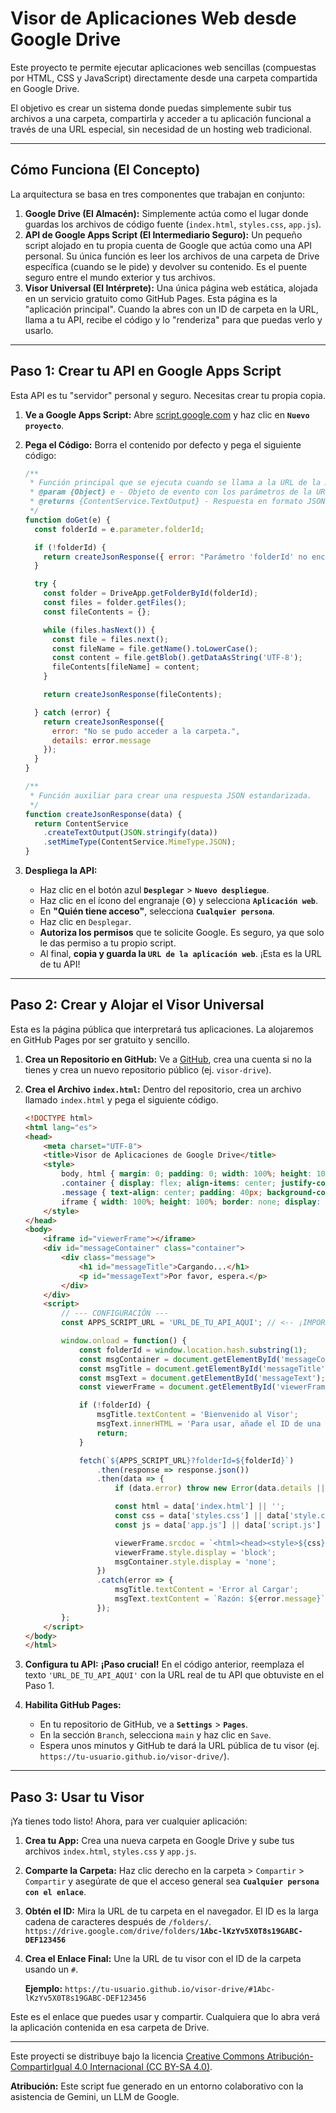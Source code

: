 # Visor de Aplicaciones Web desde Google Drive

Este proyecto te permite ejecutar aplicaciones web sencillas (compuestas por HTML, CSS y JavaScript) directamente desde una carpeta compartida en Google Drive.

El objetivo es crear un sistema donde puedas simplemente subir tus archivos a una carpeta, compartirla y acceder a tu aplicación funcional a través de una URL especial, sin necesidad de un hosting web tradicional.

---

## Cómo Funciona (El Concepto)

La arquitectura se basa en tres componentes que trabajan en conjunto:

1.  **Google Drive (El Almacén):** Simplemente actúa como el lugar donde guardas los archivos de código fuente (`index.html`, `styles.css`, `app.js`).
2.  **API de Google Apps Script (El Intermediario Seguro):** Un pequeño script alojado en tu propia cuenta de Google que actúa como una API personal. Su única función es leer los archivos de una carpeta de Drive específica (cuando se le pide) y devolver su contenido. Es el puente seguro entre el mundo exterior y tus archivos.
3.  **Visor Universal (El Intérprete):** Una única página web estática, alojada en un servicio gratuito como GitHub Pages. Esta página es la "aplicación principal". Cuando la abres con un ID de carpeta en la URL, llama a tu API, recibe el código y lo "renderiza" para que puedas verlo y usarlo.

---

## Paso 1: Crear tu API en Google Apps Script

Esta API es tu "servidor" personal y seguro. Necesitas crear tu propia copia.

1.  **Ve a Google Apps Script:** Abre [script.google.com](https://script.google.com) y haz clic en **`Nuevo proyecto`**.
2.  **Pega el Código:** Borra el contenido por defecto y pega el siguiente código:

    ```javascript
    /**
     * Función principal que se ejecuta cuando se llama a la URL de la API (GET).
     * @param {Object} e - Objeto de evento con los parámetros de la URL.
     * @returns {ContentService.TextOutput} - Respuesta en formato JSON.
     */
    function doGet(e) {
      const folderId = e.parameter.folderId;
    
      if (!folderId) {
        return createJsonResponse({ error: "Parámetro 'folderId' no encontrado." });
      }
    
      try {
        const folder = DriveApp.getFolderById(folderId);
        const files = folder.getFiles();
        const fileContents = {};
    
        while (files.hasNext()) {
          const file = files.next();
          const fileName = file.getName().toLowerCase();
          const content = file.getBlob().getDataAsString('UTF-8');
          fileContents[fileName] = content;
        }
    
        return createJsonResponse(fileContents);
    
      } catch (error) {
        return createJsonResponse({ 
          error: "No se pudo acceder a la carpeta.",
          details: error.message
        });
      }
    }
    
    /**
     * Función auxiliar para crear una respuesta JSON estandarizada.
     */
    function createJsonResponse(data) {
      return ContentService
        .createTextOutput(JSON.stringify(data))
        .setMimeType(ContentService.MimeType.JSON);
    }
    ```

3.  **Despliega la API:**
    * Haz clic en el botón azul **`Desplegar`** > **`Nuevo despliegue`**.
    * Haz clic en el ícono del engranaje (⚙️) y selecciona **`Aplicación web`**.
    * En **"Quién tiene acceso"**, selecciona **`Cualquier persona`**.
    * Haz clic en `Desplegar`.
    * **Autoriza los permisos** que te solicite Google. Es seguro, ya que solo le das permiso a tu propio script.
    * Al final, **copia y guarda la `URL de la aplicación web`**. ¡Esta es la URL de tu API!

---

## Paso 2: Crear y Alojar el Visor Universal

Esta es la página pública que interpretará tus aplicaciones. La alojaremos en GitHub Pages por ser gratuito y sencillo.

1.  **Crea un Repositorio en GitHub:** Ve a [GitHub](https://github.com), crea una cuenta si no la tienes y crea un nuevo repositorio público (ej. `visor-drive`).
2.  **Crea el Archivo `index.html`:** Dentro del repositorio, crea un archivo llamado `index.html` y pega el siguiente código.

    ```html
    <!DOCTYPE html>
    <html lang="es">
    <head>
        <meta charset="UTF-8">
        <title>Visor de Aplicaciones de Google Drive</title>
        <style>
            body, html { margin: 0; padding: 0; width: 100%; height: 100%; font-family: sans-serif; }
            .container { display: flex; align-items: center; justify-content: center; width: 100%; height: 100%; background-color: #f0f2f5; }
            .message { text-align: center; padding: 40px; background-color: white; border-radius: 8px; box-shadow: 0 4px 12px rgba(0,0,0,0.1); }
            iframe { width: 100%; height: 100%; border: none; display: none; }
        </style>
    </head>
    <body>
        <iframe id="viewerFrame"></iframe>
        <div id="messageContainer" class="container">
            <div class="message">
                <h1 id="messageTitle">Cargando...</h1>
                <p id="messageText">Por favor, espera.</p>
            </div>
        </div>
        <script>
            // --- CONFIGURACIÓN ---
            const APPS_SCRIPT_URL = 'URL_DE_TU_API_AQUI'; // <-- ¡IMPORTANTE: Pega tu URL aquí!
    
            window.onload = function() {
                const folderId = window.location.hash.substring(1);
                const msgContainer = document.getElementById('messageContainer');
                const msgTitle = document.getElementById('messageTitle');
                const msgText = document.getElementById('messageText');
                const viewerFrame = document.getElementById('viewerFrame');
    
                if (!folderId) {
                    msgTitle.textContent = 'Bienvenido al Visor';
                    msgText.innerHTML = 'Para usar, añade el ID de una carpeta de Drive a la URL después de un #.';
                    return;
                }
    
                fetch(`${APPS_SCRIPT_URL}?folderId=${folderId}`)
                    .then(response => response.json())
                    .then(data => {
                        if (data.error) throw new Error(data.details || data.error);
    
                        const html = data['index.html'] || '';
                        const css = data['styles.css'] || data['style.css'] || '';
                        const js = data['app.js'] || data['script.js'] || '';
    
                        viewerFrame.srcdoc = `<html><head><style>${css}</style></head><body>${html}<script>${js}<\/script></body></html>`;
                        viewerFrame.style.display = 'block';
                        msgContainer.style.display = 'none';
                    })
                    .catch(error => {
                        msgTitle.textContent = 'Error al Cargar';
                        msgText.textContent = `Razón: ${error.message}`;
                    });
            };
        </script>
    </body>
    </html>
    ```

3.  **Configura tu API:** **¡Paso crucial!** En el código anterior, reemplaza el texto `'URL_DE_TU_API_AQUI'` con la URL real de tu API que obtuviste en el Paso 1.
4.  **Habilita GitHub Pages:**
    * En tu repositorio de GitHub, ve a **`Settings`** > **`Pages`**.
    * En la sección `Branch`, selecciona `main` y haz clic en `Save`.
    * Espera unos minutos y GitHub te dará la URL pública de tu visor (ej. `https://tu-usuario.github.io/visor-drive/`).

---

## Paso 3: Usar tu Visor

¡Ya tienes todo listo! Ahora, para ver cualquier aplicación:

1.  **Crea tu App:** Crea una nueva carpeta en Google Drive y sube tus archivos `index.html`, `styles.css` y `app.js`.
2.  **Comparte la Carpeta:** Haz clic derecho en la carpeta > `Compartir` > `Compartir` y asegúrate de que el acceso general sea **`Cualquier persona con el enlace`**.
3.  **Obtén el ID:** Mira la URL de tu carpeta en el navegador. El ID es la larga cadena de caracteres después de `/folders/`.
    `https://drive.google.com/drive/folders/`**`1Abc-lKzYv5X0T8s19GABC-DEF123456`**
4.  **Crea el Enlace Final:** Une la URL de tu visor con el ID de la carpeta usando un `#`.

    **Ejemplo:** `https://tu-usuario.github.io/visor-drive/#1Abc-lKzYv5X0T8s19GABC-DEF123456`

Este es el enlace que puedes usar y compartir. Cualquiera que lo abra verá la aplicación contenida en esa carpeta de Drive.

---

Este proyecti se distribuye bajo la licencia [Creative Commons Atribución-CompartirIgual 4.0 Internacional (CC BY-SA 4.0)](https://creativecommons.org/licenses/by-sa/4.0/).

**Atribución:** Este script fue generado en un entorno colaborativo con la asistencia de Gemini, un LLM de Google.

